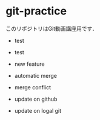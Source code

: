 # git-practice
このリポジトリはGit動画講座用です．

- test
- test

- new feature

- automatic merge

- merge conflict

- update on github

- update on logal git